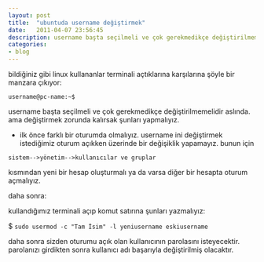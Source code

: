 ```yaml
---
layout: post
title:  "ubuntuda username değiştirmek"
date:   2011-04-07 23:56:45
description: username başta seçilmeli ve çok gerekmedikçe değiştirilmemelidir aslında. ama değiştirmek zorunda kalırsak şunları yapmalıyız.
categories:
- blog
---
```


bildiğiniz gibi linux kullananlar terminali açtıklarına karşılarına şöyle bir manzara çıkıyor:

`username@pc-name:~$`

username başta seçilmeli ve çok gerekmedikçe değiştirilmemelidir aslında. ama değiştirmek zorunda kalırsak şunları yapmalıyız.

- ilk önce farklı bir oturumda olmalıyız. username ini değiştirmek istediğimiz oturum açıkken üzerinde bir değişiklik yapamayız. bunun için 

`sistem-->yönetim-->kullanıcılar ve gruplar` 

kısmından yeni bir hesap oluşturmalı ya da varsa diğer bir hesapta oturum açmalıyız.

daha sonra:

kullandığımız terminali açıp komut satırına şunları yazmalıyız:

$ `sudo usermod -c "Tam İsim" -l yeniusername eskiusername`

daha sonra sizden oturumu açık olan kullanıcının parolasını isteyecektir.
parolanızı girdikten sonra kullanıcı adı başarıyla değiştirilmiş olacaktır.


